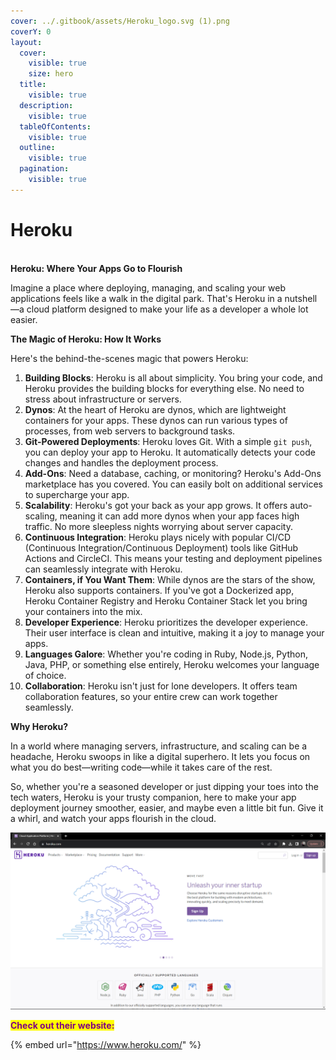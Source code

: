 ```yaml
---
cover: ../.gitbook/assets/Heroku_logo.svg (1).png
coverY: 0
layout:
  cover:
    visible: true
    size: hero
  title:
    visible: true
  description:
    visible: true
  tableOfContents:
    visible: true
  outline:
    visible: true
  pagination:
    visible: true
---
```


# Heroku

\
**Heroku: Where Your Apps Go to Flourish**

Imagine a place where deploying, managing, and scaling your web applications feels like a walk in the digital park. That's Heroku in a nutshell—a cloud platform designed to make your life as a developer a whole lot easier.

**The Magic of Heroku: How It Works**

Here's the behind-the-scenes magic that powers Heroku:

1. **Building Blocks**: Heroku is all about simplicity. You bring your code, and Heroku provides the building blocks for everything else. No need to stress about infrastructure or servers.
2. **Dynos**: At the heart of Heroku are dynos, which are lightweight containers for your apps. These dynos can run various types of processes, from web servers to background tasks.
3. **Git-Powered Deployments**: Heroku loves Git. With a simple `git push`, you can deploy your app to Heroku. It automatically detects your code changes and handles the deployment process.
4. **Add-Ons**: Need a database, caching, or monitoring? Heroku's Add-Ons marketplace has you covered. You can easily bolt on additional services to supercharge your app.
5. **Scalability**: Heroku's got your back as your app grows. It offers auto-scaling, meaning it can add more dynos when your app faces high traffic. No more sleepless nights worrying about server capacity.
6. **Continuous Integration**: Heroku plays nicely with popular CI/CD (Continuous Integration/Continuous Deployment) tools like GitHub Actions and CircleCI. This means your testing and deployment pipelines can seamlessly integrate with Heroku.
7. **Containers, if You Want Them**: While dynos are the stars of the show, Heroku also supports containers. If you've got a Dockerized app, Heroku Container Registry and Heroku Container Stack let you bring your containers into the mix.
8. **Developer Experience**: Heroku prioritizes the developer experience. Their user interface is clean and intuitive, making it a joy to manage your apps.
9. **Languages Galore**: Whether you're coding in Ruby, Node.js, Python, Java, PHP, or something else entirely, Heroku welcomes your language of choice.
10. **Collaboration**: Heroku isn't just for lone developers. It offers team collaboration features, so your entire crew can work together seamlessly.

**Why Heroku?**

In a world where managing servers, infrastructure, and scaling can be a headache, Heroku swoops in like a digital superhero. It lets you focus on what you do best—writing code—while it takes care of the rest.

So, whether you're a seasoned developer or just dipping your toes into the tech waters, Heroku is your trusty companion, here to make your app deployment journey smoother, easier, and maybe even a little bit fun. Give it a whirl, and watch your apps flourish in the cloud.

![](<../.gitbook/assets/image (2).png>)

<mark style="color:purple;">**Check out their website:**</mark>

{% embed url="https://www.heroku.com/" %}
